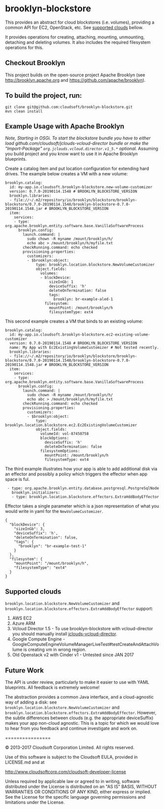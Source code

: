 brooklyn-blockstore
===================

This provides an abstract for cloud blockstores (i.e. volumes), providing a common API for EC2, 
OpenStack, etc.
See [supported clouds](#supported-clouds) bellow.

It provides operations for creating, attaching, mounting, unmounting, detaching and deleting 
volumes. It also includes the required filesystem operations for this.

## Checkout Brooklyn

This project builds on the open-source project Apache Brooklyn (see
http://brooklyn.apache.org and https://github.com/apache/brooklyn).


## To build the project, run:

    git clone git@github.com:cloudsoft/brooklyn-blockstore.git
    mvn clean install


## Example Usage with Apache Brooklyn

_Note, Starting in OSGi.
To start the blockstore bundle you have to either load github.com/cloudsoft/jclouds-vcloud-director bundle
or make the "Import-Package" `org.jclouds.vcloud.director.v1_5.*` optional._
Assuming you build project and you know want to use it in Apache Brooklyn blueprints.

Create a catalog item and put location configuration for extending hard drives.
The example below creates a VM with a new volume:

    brooklyn.catalog:
      id: my-app.io.cloudsoft.brooklyn-blockstore.new-volume-customizer
      version: 0.7.0-20190114.1548 # BROOKLYN_BLOCKSTORE_VERSION
      brooklyn.libraries:
      - file://~/.m2/repository/io/brooklyn/blockstore/brooklyn-blockstore/0.7.0-20190114.1548/brooklyn-blockstore-0.7.0-20190114.1548.jar # BROOKLYN_BLOCKSTORE_VERSION
      item:
        services:
        - type: org.apache.brooklyn.entity.software.base.VanillaSoftwareProcess
          brooklyn.config:
            launch.command: |
              sudo chown -R myname /mount/brooklyn/h/
              echo abc > /mount/brooklyn/h/myfile.txt
            checkRunning.command: echo checked
            provisioning.properties:
              customizers:
              - $brooklyn:object:
                  type: brooklyn.location.blockstore.NewVolumeCustomizer
                  object.fields:
                    volumes:
                    - blockDevice:
                        sizeInGb: 1
                        deviceSuffix: 'h'
                        deleteOnTermination: false
                        tags:
                          brooklyn: br-example-aled-1
                      filesystem:
                        mountPoint: /mount/brooklyn/h
                        filesystemType: ext4

This second example creates a VM that binds to an existing volume:

    brooklyn.catalog:
      id: my-app.io.cloudsoft.brooklyn-blockstore.ec2-existing-volume-customizer
      version: 0.7.0-20190114.1548 # BROOKLYN_BLOCKSTORE_VERSION
      name: My App with Ec2ExistingVolumeCustomizer # Not tested recently.
      brooklyn.libraries:
      - file://~/.m2/repository/io/brooklyn/blockstore/brooklyn-blockstore/0.7.0-20190114.1548/brooklyn-blockstore-0.7.0-20190114.1548.jar # BROOKLYN_BLOCKSTORE_VERSION
      item:
        services:
        - type: org.apache.brooklyn.entity.software.base.VanillaSoftwareProcess
          brooklyn.config:
            launch.command: |
              sudo chown -R myname /mount/brooklyn/h/
              echo abc > /mount/brooklyn/h/myfile.txt
            checkRunning.command: echo checked
            provisioning.properties:
              customizers:
              - $brooklyn:object:
                  type: brooklyn.location.blockstore.ec2.Ec2ExistingVolumeCustomizer
                  object.fields:
                    volumeId: vol-87450758
                    blockOptions:
                      deviceSuffix: 'h'
                      deleteOnTermination: false
                    filesystemOptions:
                      mountPoint: /mount/brooklyn/h
                      filesystemType: ext4

The third example illustrates how your app is able to add additional disk via an effector 
and possibly a policy which triggers the effector when app space is ful.

     - type: org.apache.brooklyn.entity.database.postgresql.PostgreSqlNode
       brooklyn.initializers:
       - type: brooklyn.location.blockstore.effectors.ExtraHddBodyEffector

Effector takes a single parameter which is a json representation of what you would write in yaml for the `NewVolumeCustomizer`.

    {
      "blockDevice": {
        "sizeInGb": 3,
        "deviceSuffix": 'h',
        "deleteOnTermination": false,
        "tags": {
          "brooklyn": "br-example-test-1"
        }
      },
      "filesystem": {
        "mountPoint": "/mount/brooklyn/h",
        "filesystemType": "ext4"
      }
    }


## Supported clouds

`brooklyn.location.blockstore.NewVolumeCustomizer` and `brooklyn.location.blockstore.effectors.ExtraHddBodyEffector` support:

1. AWS EC2
2. Azure ARM
3. Vcloud Director 1.5 - To use brooklyn-blockstore with vcloud-director
 you should manually install [jclouds-vcloud-director](https://github.com/cloudsoft/jclouds-vcloud-director).
4. Google Compute Engine - GoogleComputeEngineVolumeManagerLiveTest#testCreateAndAttachVolume is creating vm in wrong region.
5. Old Openstack v2 with Cinder v1 - Untested since JAN 2017


## Future Work

The API is under review, particularly to make it easier to use with YAML blueprints.
All feedback is extremely welcome!

The abstraction provides a common Java interface, and a cloud-agnostic way of adding a disk:
see `brooklyn.location.blockstore.NewVolumeCustomizer` and `brooklyn.location.blockstore.effectors.ExtraHddBodyEffector`.
However, the subtle differences between clouds (e.g. the appropriate deviceSuffix) makes your app non-cloud agnostic.
This is a topic for which we would love to hear from you feedback and continue investigate and work on.


================

&copy; 2013-2017 Cloudsoft Corporation Limited. All rights reserved.

Use of this software is subject to the Cloudsoft EULA, provided in LICENSE.md and at 

http://www.cloudsoftcorp.com/cloudsoft-developer-license

Unless required by applicable law or agreed to in writing, software distributed under the License is distributed on an "AS IS" BASIS, WITHOUT WARRANTIES OR CONDITIONS OF ANY KIND, either express or implied. See the License for the specific language governing permissions and limitations under the License.
